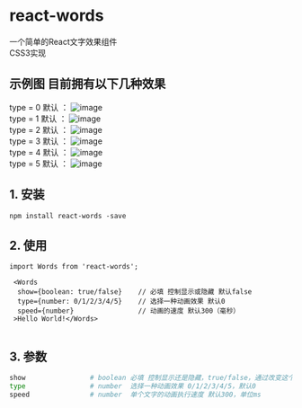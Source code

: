 # react-words

一个简单的React文字效果组件<br/>
CSS3实现

## 示例图 目前拥有以下几种效果
type = 0 默认 ： ![image](https://github.com/javaLuo/react-vcode/blob/master/example/assets/1.gif)<br/>
type = 1 默认 ： ![image](https://github.com/javaLuo/react-vcode/blob/master/example/assets/2.gif)<br/>
type = 2 默认 ： ![image](https://github.com/javaLuo/react-vcode/blob/master/example/assets/3.gif)<br/>
type = 3 默认 ： ![image](https://github.com/javaLuo/react-vcode/blob/master/example/assets/4.gif)<br/>
type = 4 默认 ： ![image](https://github.com/javaLuo/react-vcode/blob/master/example/assets/5.gif)<br/>
type = 5 默认 ： ![image](https://github.com/javaLuo/react-vcode/blob/master/example/assets/6.gif)<br/>


## 1. 安装

````
npm install react-words -save
````

## 2. 使用

````
import Words from 'react-words';

 <Words
  show={boolean: true/false}    // 必填 控制显示或隐藏 默认false
  type={number: 0/1/2/3/4/5}    // 选择一种动画效果 默认0
  speed={number}                // 动画的速度 默认300（毫秒）
 >Hello World!</Words>
 
````

## 3. 参数


````bash
show                # boolean 必填 控制显示还是隐藏，true/false，通过改变这个值来触发动画效果
type                # number  选择一种动画效果 0/1/2/3/4/5，默认0
speed               # number  单个文字的动画执行速度 默认300，单位ms

````

